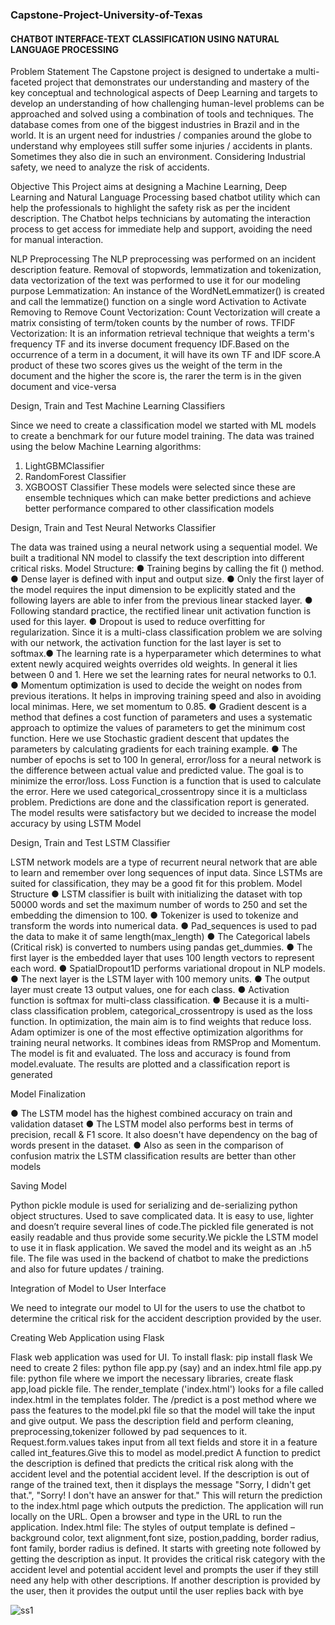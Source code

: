 ### Capstone-Project-University-of-Texas

#### CHATBOT INTERFACE-TEXT CLASSIFICATION USING NATURAL LANGUAGE PROCESSING

Problem Statement
The Capstone project is designed to undertake a multi-faceted project that demonstrates our
understanding and mastery of the key conceptual and technological aspects of Deep Learning
and targets to develop an understanding of how challenging human-level problems can be
approached and solved using a combination of tools and techniques. The database comes from
one of the biggest industries in Brazil and in the world. It is an urgent need for industries /
companies around the globe to understand why employees still suffer some injuries / accidents in
plants. Sometimes they also die in such an environment. Considering Industrial safety, we need
to analyze the risk of accidents.

Objective
This Project aims at designing a Machine Learning, Deep Learning and Natural Language
Processing based chatbot utility which can help the professionals to highlight the safety risk as
per the incident description. The Chatbot helps technicians by automating the interaction process
to get access for immediate help and support, avoiding the need for manual interaction.

NLP Preprocessing
The NLP preprocessing was performed on an incident description feature. Removal of
stopwords, lemmatization and tokenization, data vectorization of the text was performed to use it
for our modeling purpose
Lemmatization: An instance of the WordNetLemmatizer() is created and call the lemmatize()
function on a single word
Activation to Activate
Removing to Remove
Count Vectorization: Count Vectorization will create a matrix consisting of term/token counts by
the number of rows.
TFIDF Vectorization: It is an information retrieval technique that weights a term's frequency TF
and its inverse document frequency IDF.Based on the occurrence of a term in a document, it will
have its own TF and IDF score.A product of these two scores gives us the weight of the term in
the document and the higher the score is, the rarer the term is in the given document and
vice-versa

Design, Train and Test Machine Learning Classifiers

Since we need to create a classification model we started with ML models to create a benchmark
for our future model training. The data was trained using the below Machine Learning
algorithms:
1. LightGBMClassifier
2. RandomForest Classifier
3. XGBOOST Classifier
These models were selected since these are ensemble techniques which can make better
predictions and achieve better performance compared to other classification models


Design, Train and Test Neural Networks Classifier

The data was trained using a neural network using a sequential model. We built a traditional NN
model to classify the text description into different critical risks.
Model Structure:
● Training begins by calling the fit () method.
● Dense layer is defined with input and output size.
● Only the first layer of the model requires the input dimension to be explicitly stated and the following
layers are able to infer from the previous linear stacked layer.
● Following standard practice, the rectified linear unit activation function is used for this layer.
● Dropout is used to reduce overfitting for regularization. Since it is a multi-class classification problem we
are solving with our network, the activation function for the last layer is set to softmax.● The learning rate is a hyperparameter which determines to what extent newly acquired weights overrides
old weights. In general it lies between 0 and 1. Here we set the learning rates for neural networks to 0.1.
● Momentum optimization is used to decide the weight on nodes from previous iterations. It helps in
improving training speed and also in avoiding local minimas. Here, we set momentum to 0.85.
● Gradient descent is a method that defines a cost function of parameters and uses a systematic approach to
optimize the values of parameters to get the minimum cost function. Here we use Stochastic gradient
descent that updates the parameters by calculating gradients for each training example.
● The number of epochs is set to 100
In general, error/loss for a neural network is the difference between actual value and predicted
value. The goal is to minimize the error/loss. Loss Function is a function that is used to calculate
the error. Here we used categorical_crossentropy since it is a multiclass problem.
Predictions are done and the classification report is generated. The model results were
satisfactory but we decided to increase the model accuracy by using LSTM Model


Design, Train and Test LSTM Classifier

LSTM network models are a type of recurrent neural network that are able to learn and
remember over long sequences of input data. Since LSTMs are suited for classification, they may
be a good fit for this problem.
Model Structure
● LSTM classifier is built with initializing the dataset with top 50000 words and set the maximum number of
words to 250 and set the embedding the dimension to 100.
● Tokenizer is used to tokenize and transform the words into numerical data.
● Pad_sequences is used to pad the data to make it of same length(max_length)
● The Categorical labels (Critical risk) is converted to numbers using pandas get_dummies.
● The first layer is the embedded layer that uses 100 length vectors to represent each word.
● SpatialDropout1D performs variational dropout in NLP models.
● The next layer is the LSTM layer with 100 memory units.
● The output layer must create 13 output values, one for each class.
● Activation function is softmax for multi-class classification.
● Because it is a multi-class classification problem, categorical_crossentropy is used as the loss function.
In optimization, the main aim is to find weights that reduce loss. Adam optimizer is one of the
most effective optimization algorithms for training neural networks. It combines ideas from
RMSProp and Momentum.
The model is fit and evaluated. The loss and accuracy is found from model.evaluate. The results
are plotted and a classification report is generated

Model Finalization

● The LSTM model has the highest combined accuracy on train and validation dataset
● The LSTM model also performs best in terms of precision, recall & F1 score. It also
doesn't have dependency on the bag of words present in the dataset.
● Also as seen in the comparison of confusion matrix the LSTM classification results are
better than other models

Saving Model

Python pickle module is used for serializing and de-serializing python object structures. Used to
save complicated data. It is easy to use, lighter and doesn’t require several lines of code.The
pickled file generated is not easily readable and thus provide some security.We pickle the LSTM
model to use it in flask application.
We saved the model and its weight as an .h5 file. The file was used in the backend of chatbot to
make the predictions and also for future updates / training.

Integration of Model to User Interface

We need to integrate our model to UI for the users to use the chatbot to determine the critical risk
for the accident description provided by the user.

Creating Web Application using Flask

Flask web application was used for UI.
To install flask: pip install flask
We need to create 2 files: python file app.py (say) and an index.html file
app.py file: python file where we import the necessary libraries, create flask app,load pickle file.
The render_template ('index.html') looks for a file called index.html in the templates folder.
The /predict is a post method where we pass the features to the model.pkl file so that the model
will take the input and give output.
We pass the description field and perform cleaning, preprocessing,tokenizer followed by pad
sequences to it. Request.form.values takes input from all text fields and store it in a feature
called int_features.Give this to model as model.predict
A function to predict the description is defined that predicts the critical risk along with the
accident level and the potential accident level. If the description is out of range of the trained
text, then it displays the message "Sorry, I didn't get that.", "Sorry! I don't have an answer for
that."
This will return the prediction to the index.html page which outputs the prediction.
The application will run locally on the URL. Open a browser and type in the URL to run the
application.
Index.html file: The styles of output template is defined – background color, text alignment,font
size, postion,padding, border radius, font family, border radius is defined.
It starts with greeting note followed by getting the description as input.
It provides the critical risk category with the accident level and potential accident level and
prompts the user if they still need any help with other descriptions. If another description is
provided by the user, then it provides the output until the user replies back with bye


![ss1](https://user-images.githubusercontent.com/67209958/124840599-37ae4180-df40-11eb-86de-60b40d7dd453.JPG)
